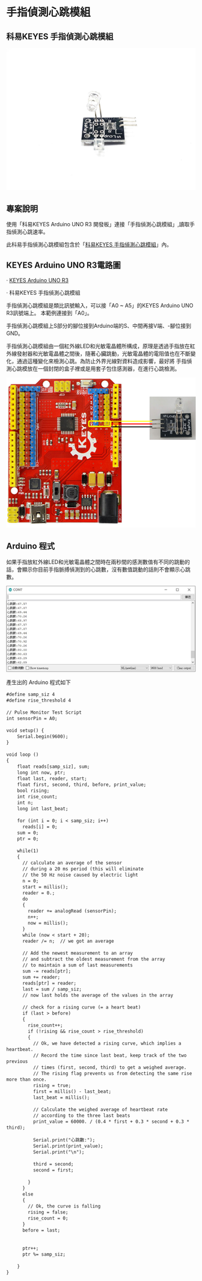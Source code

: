 # 手指偵測心跳模組

## **科易KEYES 手指偵測心跳模組**

![](../.gitbook/assets/0%20%2816%29.png)

## **專案說明**

使用「科易KEYES Arduino UNO R3 開發板」連接「手指偵測心跳模組」,讀取手指偵測心跳速率。

此科易手指偵測心跳模組包含於「[科易KEYES 手指偵測心跳模組](https://robotkingdom.com.tw/product/keyes-%e6%89%8b%e6%8c%87%e5%81%b5%e6%b8%ac%e5%bf%83%e8%b7%b3%e6%a8%a1%e7%b5%84/)」內。

## **KEYES Arduino UNO R3電路圖**

· [KEYES Arduino UNO R3](https://www.robotkingdom.com.tw/product/keyes-uno-r3/)

· 科易KEYES 手指偵測心跳模組

手指偵測心跳模組是類比訊號輸入，可以接「A0 ~ A5」的KEYES Arduino UNO R3訊號端上。 本範例連接到「A0」。

手指偵測心跳模組上S部分的腳位接到Arduino端的S、中間再接V端、-腳位接到GND。

 手指偵測心跳模組由一個紅外線LED和光敏電晶體所構成，原理是透過手指放在紅外線發射器和光敏電晶體之間後，隨著心臟跳動，光敏電晶體的電阻值也在不斷變化，通過這種變化來檢測心跳。為防止外界光線對資料造成影響，最好將 手指偵測心跳模放在一個封閉的盒子裡或是用套子包住感測器，在進行心跳檢測。

![](../.gitbook/assets/1%20%2829%29.png)

## **Arduino 程式**

如果手指放紅外線LED和光敏電晶體之間時在兩秒間的感測數值有不同的跳動的話，會顯示你目前手指脈搏偵測到的心跳數，沒有數值跳動的話則不會顯示心跳數。

![](../.gitbook/assets/image%20%282%29.png)

產生出的 Arduino 程式如下

```text
#define samp_siz 4
#define rise_threshold 4

// Pulse Monitor Test Script
int sensorPin = A0;

void setup() {
    Serial.begin(9600);
}

void loop ()
{
    float reads[samp_siz], sum;
    long int now, ptr;
    float last, reader, start;
    float first, second, third, before, print_value;
    bool rising;
    int rise_count;
    int n;
    long int last_beat;

    for (int i = 0; i < samp_siz; i++)
      reads[i] = 0;
    sum = 0;
    ptr = 0;

    while(1)
    {
      // calculate an average of the sensor
      // during a 20 ms period (this will eliminate
      // the 50 Hz noise caused by electric light
      n = 0;
      start = millis();
      reader = 0.;
      do
      {
        reader += analogRead (sensorPin);
        n++;
        now = millis();
      }
      while (now < start + 20);  
      reader /= n;  // we got an average
      
      // Add the newest measurement to an array
      // and subtract the oldest measurement from the array
      // to maintain a sum of last measurements
      sum -= reads[ptr];
      sum += reader;
      reads[ptr] = reader;
      last = sum / samp_siz;
      // now last holds the average of the values in the array

      // check for a rising curve (= a heart beat)
      if (last > before)
      {
        rise_count++;
        if (!rising && rise_count > rise_threshold)
        {
          // Ok, we have detected a rising curve, which implies a heartbeat.
          // Record the time since last beat, keep track of the two previous
          // times (first, second, third) to get a weighed average.
          // The rising flag prevents us from detecting the same rise more than once.
          rising = true;
          first = millis() - last_beat;
          last_beat = millis();

          // Calculate the weighed average of heartbeat rate
          // according to the three last beats
          print_value = 60000. / (0.4 * first + 0.3 * second + 0.3 * third);

          Serial.print("心跳數:");
          Serial.print(print_value);
          Serial.print("\n");
          
          third = second;
          second = first;
          
        }
      }
      else
      {
        // Ok, the curve is falling
        rising = false;
        rise_count = 0;
      }
      before = last;
      
      
      ptr++;
      ptr %= samp_siz;

    }
}

```

